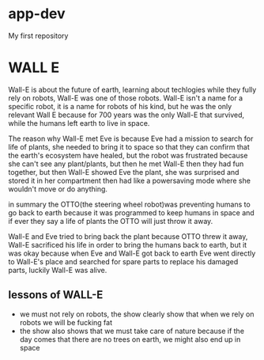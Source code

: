 # app-dev
My first repository
# WALL E
Wall-E is about the future of earth, learning about techlogies while they fully rely on robots, Wall-E was one of those robots.
Wall-E isn't a name for a specific robot, it is a name for robots of his kind, but he was the only relevant Wall E because for 700 years was the only Wall-E that survived, while the humans left earth to live in space.

The reason why Wall-E met Eve is because Eve had a mission to search for life of plants, she needed to bring it to space so that they can confirm that the earth's ecosystem have healed, but the robot was frustrated because she can't see any plant/plants, but then he met Wall-E then they had fun together, but then Wall-E showed Eve the plant, she was surprised and stored it in her compartment then had like a powersaving mode where she wouldn't move or do anything.

in summary the OTTO(the steering wheel robot)was preventing humans to go back to earth because it was programmed to keep humans in space and if ever they say a life of plants the OTTO will just throw it away.

Wall-E and Eve tried to bring back the plant because OTTO threw it away, Wall-E sacrificed his life in order to bring the humans back to earth, but it was okay because when Eve and Wall-E got back to earth Eve went directly to Wall-E's place and searched for spare parts to replace his damaged parts, luckily Wall-E was alive.

## lessons of WALL-E
- we must not rely on robots, the show clearly show that when we rely on robots we will be fucking fat
- the show also shows that we must take care of nature because if the day comes that there are no trees on earth, we might also end up in space
